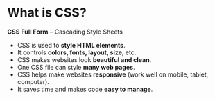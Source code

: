 # What is CSS?

**CSS Full Form** – Cascading Style Sheets

- CSS is used to **style HTML elements**.
- It controls **colors, fonts, layout, size**, etc.
- CSS makes websites look **beautiful and clean**.
- One CSS file can style **many web pages**.
- CSS helps make websites **responsive** (work well on mobile, tablet, computer).
- It saves time and makes code **easy to manage**.
